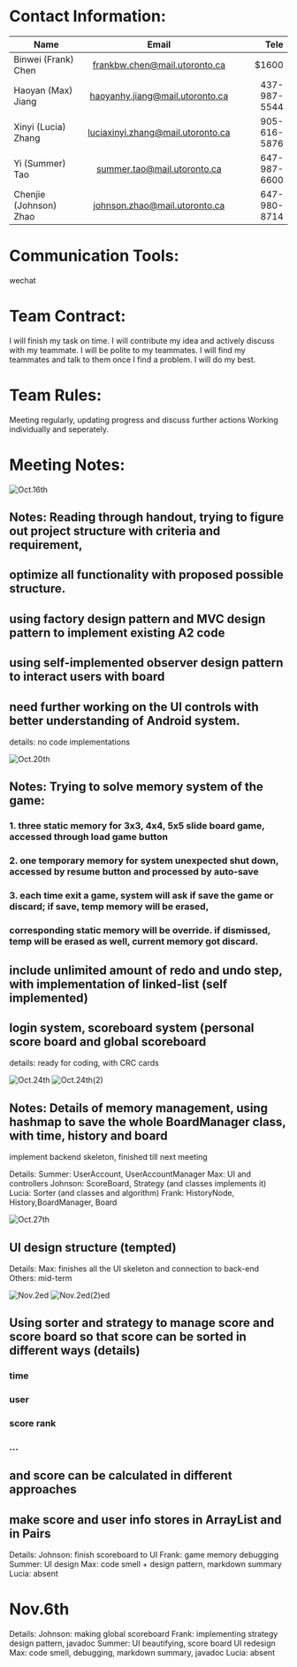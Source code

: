 # Contact Information:
| Name        | Email           | Tele  |
| ------------- |:-------------:| -----:|
| Binwei (Frank) Chen | frankbw.chen@mail.utoronto.ca | $1600 |
| Haoyan (Max) Jiang | haoyanhy.jiang@mail.utoronto.ca |437-987-5544|
| Xinyi (Lucia) Zhang | luciaxinyi.zhang@mail.utoronto.ca  | 905-616-5876|
|Yi (Summer) Tao| summer.tao@mail.utoronto.ca |647-987-6600|
|Chenjie (Johnson) Zhao|johnson.zhao@mail.utoronto.ca|647-980-8714|

# Communication Tools:
wechat

# Team Contract:
I will finish my task on time.
I will contribute my idea and actively discuss with my teammate.
I will be polite to my teammates.
I will find my teammates and talk to them once I find a problem.
I will do my best.

# Team Rules:
Meeting regularly, updating progress and discuss further actions
Working individually and seperately.

# Meeting Notes:
![Oct.16th](oct-16.png)
## Notes: Reading through handout, trying to figure out project structure with criteria and requirement,
## optimize all functionality with proposed possible structure.
## using factory design pattern and MVC design pattern to implement existing A2 code
## using self-implemented observer design pattern to interact users with board
## need further working on the UI controls with better understanding of Android system.

details: no code implementations

![Oct.20th](oct-20.png)
## Notes: Trying to solve memory system of the game:
### 1. three static memory for 3x3, 4x4, 5x5 slide board game, accessed through load game button
### 2. one temporary memory for system unexpected shut down, accessed by resume button and processed by auto-save
### 3. each time exit a game, system will ask if save the game or discard; if save, temp memory will be erased,
### corresponding static memory will be override. if dismissed, temp will be erased as well, current memory got discard.
## include unlimited amount of redo and undo step, with implementation of linked-list (self implemented)
## login system, scoreboard system (personal score board and global scoreboard

details: ready for coding, with CRC cards

![Oct.24th](oct-24.png)
![Oct.24th(2)](oct-24-2.png)
## Notes: Details of memory management, using hashmap to save the whole BoardManager class, with time, history and board
implement backend skeleton, finished till next meeting

Details:
Summer: UserAccount, UserAccountManager
Max: UI and controllers
Johnson: ScoreBoard, Strategy (and classes implements it)
Lucia: Sorter (and classes and algorithm)
Frank: HistoryNode, History,BoardManager, Board

![Oct.27th](oct-27.png)
## UI design structure (tempted)

Details:
Max: finishes all the UI skeleton and connection to back-end
Others: mid-term

![Nov.2ed](nov-2.png)
![Nov.2ed(2)ed](nov-3.png)
## Using sorter and strategy to manage score and score board so that score can be sorted in different ways (details)
### time
### user
### score rank
### ...
## and score can be calculated in different approaches
## make score and user info stores in ArrayList and in Pairs

Details:
Johnson: finish scoreboard to UI
Frank: game memory debugging
Summer: UI design
Max: code smell + design pattern, markdown summary
Lucia: absent

# Nov.6th
Details:
Johnson: making global scoreboard
Frank: implementing strategy design pattern, javadoc
Summer: UI beautifying, score board UI redesign
Max: code smell, debugging, markdown summary, javadoc
Lucia: absent

